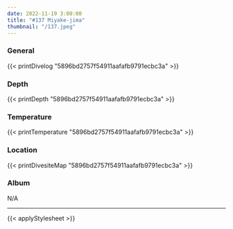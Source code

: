 ```yaml
---
date: 2022-11-19 3:00:00
title: "#137 Miyake-jima"
thumbnail: "/137.jpeg"
---
```


### General

{{< printDivelog "5896bd2757f54911aafafb9791ecbc3a" >}}

### Depth

{{< printDepth "5896bd2757f54911aafafb9791ecbc3a" >}}

### Temperature

{{< printTemperature "5896bd2757f54911aafafb9791ecbc3a" >}}

### Location

{{< printDivesiteMap "5896bd2757f54911aafafb9791ecbc3a" >}}

### Album

N/A

---

{{< applyStylesheet >}}

